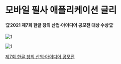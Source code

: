 # 모바일 필사 애플리케이션 글리

🏆**2021 제7회 한글 창의 산업·아이디어 공모전 대상 수상**🏆

![1](img/glee_2.png)

![1](img/glee_3.png)

[제7회 한글 창의 산업·아이디어 공모전](https://www.checkathon.org/korean/hangeulaward/2021/1)
